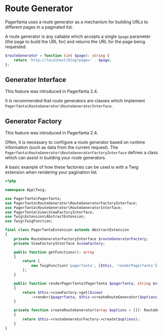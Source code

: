 # Route Generator

Pagerfanta uses a route generator as a mechanism for building URLs to different pages in a paginated list.

A route generator is any callable which accepts a single `$page` parameter (the page to build the URL for) and returns the URL for the page being requested.

```php
$routeGenerator = function (int $page): string {
    return 'http://localhost/blog?page=' . $page;
};
```

## Generator Interface

<div class="docs-note docs-note--new-feature">This feature was introduced in Pagerfanta 2.4.</div>

It is recommended that route generators are classes which implement `Pagerfanta\RouteGenerator\RouteGeneratorInterface`.

## Generator Factory

<div class="docs-note docs-note--new-feature">This feature was introduced in Pagerfanta 2.4.</div>

Often, it is necessary to configure a route generator based on runtime information (such as data from the current request). The `Pagerfanta\RouteGenerator\RouteGeneratorFactoryInterface` defines a class which can assist in building your route generators.

A basic example of how these factories can be used is with a Twig extension when rendering your pagination list.

```php
<?php

namespace App\Twig;

use Pagerfanta\Pagerfanta;
use Pagerfanta\RouteGenerator\RouteGeneratorFactoryInterface;
use Pagerfanta\RouteGenerator\RouteGeneratorInterface;
use Pagerfanta\View\ViewFactoryInterface;
use Twig\Extension\AbstractExtension;
use Twig\TwigFunction;

final class PagerfantaExtension extends AbstractExtension
{
    private RouteGeneratorFactoryInterface $routeGeneratorFactory;
    private ViewFactoryInterface $viewFactory;

    public function getFunctions(): array
    {
        return [
            new TwigFunction('pagerfanta', [$this, 'renderPagerfanta'], ['is_safe' => ['html']]),
        ];
    }

    public function renderPagerfanta(Pagerfanta $pagerfanta, string $view, array $options = []): string
    {
        return $this->viewFactory->get($view)
            ->render($pagerfanta, $this->createRouteGenerator($options), $options);
    }

    private function createRouteGenerator(array $options = []): RouteGeneratorInterface
    {
        return $this->routeGeneratorFactory->create($options);
    }
}
```
